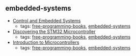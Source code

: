 embedded-systems
---
* [Control and Embedded Systems](http://www.learn-c.com)
    * tags: [free-programming-books](../tags/free-programming-books.md), [embedded-systems](../tags/embedded-systems.md)
* [Discovering the STM32 Microcontroller](http://www.cs.indiana.edu/~geobrown/book.pdf)
    * tags: [free-programming-books](../tags/free-programming-books.md), [embedded-systems](../tags/embedded-systems.md)
* [Introduction to Microcontrollers](http://www.embeddedrelated.com/showarticle/453.php)
    * tags: [free-programming-books](../tags/free-programming-books.md), [embedded-systems](../tags/embedded-systems.md)
